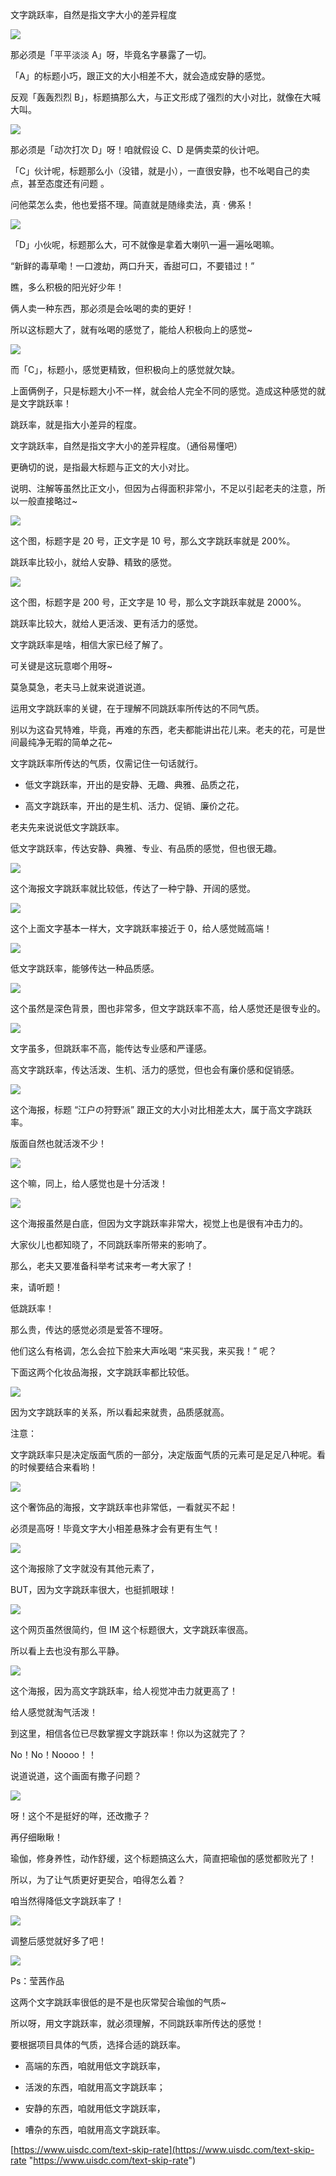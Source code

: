
文字跳跃率，自然是指文字大小的差异程度

![](https://qhdtc.oss-cn-chengdu.aliyuncs.com/obsidian/uisdc-yx-20201013-1.jpg)

那必须是「平平淡淡 A」呀，毕竟名字暴露了一切。

「A」的标题小巧，跟正文的大小相差不大，就会造成安静的感觉。

反观「轰轰烈烈 B」，标题搞那么大，与正文形成了强烈的大小对比，就像在大喊大叫。

![](https://qhdtc.oss-cn-chengdu.aliyuncs.com/obsidian/uisdc-yx-20201013-2-1.jpg)

那必须是「动次打次 D」呀！咱就假设 C、D 是俩卖菜的伙计吧。

「C」伙计呢，标题那么小（没错，就是小），一直很安静，也不吆喝自己的卖点，甚至态度还有问题 。

问他菜怎么卖，他也爱搭不理。简直就是随缘卖法，真 · 佛系！

![](https://qhdtc.oss-cn-chengdu.aliyuncs.com/obsidian/uisdc-yx-20201013-3-1.jpg)

「D」小伙呢，标题那么大，可不就像是拿着大喇叭一遍一遍吆喝嘛。

“新鲜的毒草嘞！一口渡劫，两口升天，香甜可口，不要错过！”

瞧，多么积极的阳光好少年！

俩人卖一种东西，那必须是会吆喝的卖的更好！

所以这标题大了，就有吆喝的感觉了，能给人积极向上的感觉\~

![](https://qhdtc.oss-cn-chengdu.aliyuncs.com/obsidian/uisdc-yx-20201013-4-1.jpg)

而「C」，标题小，感觉更精致，但积极向上的感觉就欠缺。

上面俩例子，只是标题大小不一样，就会给人完全不同的感觉。造成这种感觉的就是文字跳跃率！

跳跃率，就是指大小差异的程度。

文字跳跃率，自然是指文字大小的差异程度。（通俗易懂吧）

更确切的说，是指最大标题与正文的大小对比。

说明、注解等虽然比正文小，但因为占得面积非常小，不足以引起老夫的注意，所以一般直接略过\~

![](https://qhdtc.oss-cn-chengdu.aliyuncs.com/obsidian/uisdc-yx-20201013-5-1.jpg)

这个图，标题字是 20 号，正文字是 10 号，那么文字跳跃率就是 200%。

跳跃率比较小，就给人安静、精致的感觉。

![](https://qhdtc.oss-cn-chengdu.aliyuncs.com/obsidian/uisdc-yx-20201013-6-1.jpg)

这个图，标题字是 200 号，正文字是 10 号，那么文字跳跃率就是 2000%。

跳跃率比较大，就给人更活泼、更有活力的感觉。

文字跳跃率是啥，相信大家已经了解了。

可关键是这玩意啷个用呀\~

莫急莫急，老夫马上就来说道说道。

运用文字跳跃率的关键，在于理解不同跳跃率所传达的不同气质。

别以为这旮旯特难，毕竟，再难的东西，老夫都能讲出花儿来。老夫的花，可是世间最纯净无暇的简单之花\~

文字跳跃率所传达的气质，仅需记住一句话就行。

*   低文字跳跃率，开出的是安静、无趣、典雅、品质之花，

*   高文字跳跃率，开出的是生机、活力、促销、廉价之花。

老夫先来说说低文字跳跃率。

低文字跳跃率，传达安静、典雅、专业、有品质的感觉，但也很无趣。

![](https://qhdtc.oss-cn-chengdu.aliyuncs.com/obsidian/uisdc-yx-20201013-7-1.jpg)

这个海报文字跳跃率就比较低，传达了一种宁静、开阔的感觉。

![](https://qhdtc.oss-cn-chengdu.aliyuncs.com/obsidian/uisdc-yx-20201013-8-1.jpg)

这个上面文字基本一样大，文字跳跃率接近于 0，给人感觉贼高端！

![](https://qhdtc.oss-cn-chengdu.aliyuncs.com/obsidian/uisdc-yx-20201013-9-1.jpg)

低文字跳跃率，能够传达一种品质感。

![](https://qhdtc.oss-cn-chengdu.aliyuncs.com/obsidian/uisdc-yx-20201013-10.jpg)

这个虽然是深色背景，图也非常多，但文字跳跃率不高，给人感觉还是很专业的。

![](https://qhdtc.oss-cn-chengdu.aliyuncs.com/obsidian/uisdc-yx-20201013-11-1.jpg)

文字虽多，但跳跃率不高，能传达专业感和严谨感。

高文字跳跃率，传达活泼、生机、活力的感觉，但也会有廉价感和促销感。

![](https://qhdtc.oss-cn-chengdu.aliyuncs.com/obsidian/uisdc-yx-20201013-12.jpg)

这个海报，标题 “江户の狩野派” 跟正文的大小对比相差太大，属于高文字跳跃率。

版面自然也就活泼不少！

![](https://qhdtc.oss-cn-chengdu.aliyuncs.com/obsidian/uisdc-yx-20201013-13-1.jpg)

这个嘛，同上，给人感觉也是十分活泼！

![](https://qhdtc.oss-cn-chengdu.aliyuncs.com/obsidian/uisdc-yx-20201013-14.jpg)

这个海报虽然是白底，但因为文字跳跃率非常大，视觉上也是很有冲击力的。

大家伙儿也都知晓了，不同跳跃率所带来的影响了。

那么，老夫又要准备科举考试来考一考大家了！

来，请听题！

低跳跃率！

那么贵，传达的感觉必须是爱答不理呀。

他们这么有格调，怎么会拉下脸来大声吆喝 “来买我，来买我！” 呢？

下面这两个化妆品海报，文字跳跃率都比较低。

![](https://qhdtc.oss-cn-chengdu.aliyuncs.com/obsidian/uisdc-yx-20201013-15-1.jpg)

因为文字跳跃率的关系，所以看起来就贵，品质感就高。

注意：

文字跳跃率只是决定版面气质的一部分，决定版面气质的元素可是足足八种呢。看的时候要结合来看哟！

![](https://qhdtc.oss-cn-chengdu.aliyuncs.com/obsidian/uisdc-yx-20201013-16-1.jpg)

这个奢饰品的海报，文字跳跃率也非常低，一看就买不起！

必须是高呀！毕竟文字大小相差悬殊才会有更有生气！

![](https://qhdtc.oss-cn-chengdu.aliyuncs.com/obsidian/uisdc-yx-20201013-17-1.jpg)

这个海报除了文字就没有其他元素了，

BUT，因为文字跳跃率很大，也挺抓眼球！

![](https://qhdtc.oss-cn-chengdu.aliyuncs.com/obsidian/uisdc-yx-20201013-18-1.jpg)

这个网页虽然很简约，但 IM 这个标题很大，文字跳跃率很高。

所以看上去也没有那么平静。

![](https://qhdtc.oss-cn-chengdu.aliyuncs.com/obsidian/uisdc-yx-20201013-19-1.jpg)

这个海报，因为高文字跳跃率，给人视觉冲击力就更高了！

给人感觉就淘气活泼！

到这里，相信各位已尽数掌握文字跳跃率！你以为这就完了？

No！No！Noooo！！

说道说道，这个画面有撒子问题？

![](https://qhdtc.oss-cn-chengdu.aliyuncs.com/obsidian/uisdc-yx-20201013-20-1.jpg)

呀！这个不是挺好的咩，还改撒子？

再仔细瞅瞅！

瑜伽，修身养性，动作舒缓，这个标题搞这么大，简直把瑜伽的感觉都败光了！

所以，为了让气质更好更契合，咱得怎么着？

咱当然得降低文字跳跃率了！

![](https://qhdtc.oss-cn-chengdu.aliyuncs.com/obsidian/uisdc-yx-20201013-21-1.jpg)

调整后感觉就好多了吧！

![](https://qhdtc.oss-cn-chengdu.aliyuncs.com/obsidian/uisdc-yx-20201013-22-1.jpg)

Ps：莹茜作品

这两个文字跳跃率很低的是不是也灰常契合瑜伽的气质\~

所以呀，用文字跳跃率，就必须理解，不同跳跃率所传达的感觉！

要根据项目具体的气质，选择合适的跳跃率。

*   高端的东西，咱就用低文字跳跃率，

*   活泼的东西，咱就用高文字跳跃率；

*   安静的东西，咱就用低文字跳跃率，

*   嘈杂的东西，咱就用高文字跳跃率。


[https://www.uisdc.com/text-skip-rate](https://www.uisdc.com/text-skip-rate "https://www.uisdc.com/text-skip-rate")
